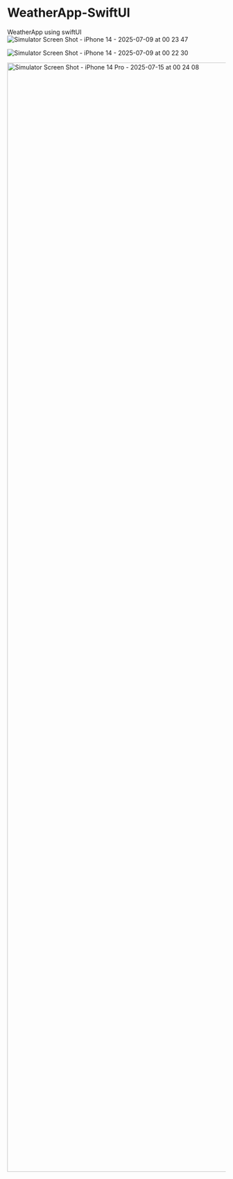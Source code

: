 # WeatherApp-SwiftUI
WeatherApp using swiftUI
![Simulator Screen Shot - iPhone 14 - 2025-07-09 at 00 23 47](https://github.com/user-attachments/assets/4702f622-ad1a-414a-9abc-30b30effdb5c)

![Simulator Screen Shot - iPhone 14 - 2025-07-09 at 00 22 30](https://github.com/user-attachments/assets/2e87b16f-c84a-4687-8752-81960d8a2728)

<img width="1179" height="2556" alt="Simulator Screen Shot - iPhone 14 Pro - 2025-07-15 at 00 24 08" src="https://github.com/user-attachments/assets/667f5552-4739-4ade-a862-a62aac24c926" />
